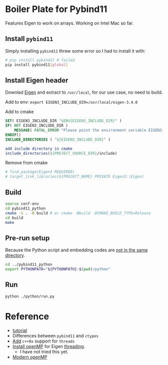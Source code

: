 # Boiler Plate for Pybind11
Features Eigen to work on arrays. Working on Intel Mac so far.

## Install `pybind11`
Simply installing `pybind11` threw some error so I had to install it with:
```bash
# pip install pybind11 # failed
pip install pybind11[global]
```

## Install Eigen header
Downlad [Eigen](https://eigen.tuxfamily.org/index.php?title=Main_Page) and extract to `/usr/local`, for our use case, no need to build.

Add to env: `export EIGEN3_INCLUDE_DIR=/usr/local/eigen-3.4.0`

Add to cmake
```cmake
SET( EIGEN3_INCLUDE_DIR "$ENV{EIGEN3_INCLUDE_DIR}" )
IF( NOT EIGEN3_INCLUDE_DIR )
    MESSAGE( FATAL_ERROR "Please point the environment variable EIGEN3_INCLUDE_DIR to the include directory of your Eigen3 installation.")
ENDIF()
INCLUDE_DIRECTORIES ( "${EIGEN3_INCLUDE_DIR}" )

add include directory in cmake
include_directories(${PROJECT_SOURCE_DIR}/include)
```

Remove from cmake
```cmake
# find_package(Eigen3 REQUIRED)
# target_link_libraries(${PROJECT_NAME} PRIVATE Eigen3::Eigen)
```

## Build
```bash
source conf-env
cd pybind11_python
cmake -S . -B build # or cmake -Bbuild -DCMAKE_BUILD_TYPE=Release 
cd build
make
```

## Pre-run setup
Because the Python script and embedding codes are [not in the same directory](https://github.com/pybind/pybind11/issues/1719).
```bash
cd ../pybind11_python
export PYTHONPATH="${PYTHONPATH}:$(pwd)/python"
```

## Run
```bash
python ./python/run.py
```

# Reference
* [tutorial](https://www.matecdev.com/posts/cpp-call-from-python.html)
* Differences between `pybind11` and `ctypes`
* [Add](https://stackoverflow.com/questions/12715005/add-c0x-support-in-cmake) `c++0x` support for `threads` 
* [Install openMP](https://www.mathworks.com/help/coder/ug/install-openmp-library-on-macos-platform.html) for Eigen [threading](https://eigen.tuxfamily.org/dox/TopicMultiThreading.html). 
    * I have not tried this yet.
* [Modern openMP](https://cliutils.gitlab.io/modern-cmake/chapters/packages/OpenMP.html)